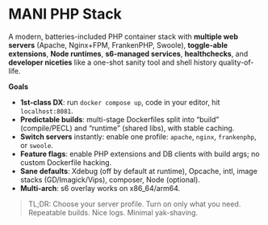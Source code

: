 # MANI PHP Stack

A modern, batteries-included PHP container stack with **multiple web servers** (Apache, Nginx+FPM, FrankenPHP, Swoole), **toggle-able extensions**, **Node runtimes**, **s6-managed services**, **healthchecks**, and **developer niceties** like a one-shot sanity tool and shell history quality-of-life.

**Goals**

- **1st-class DX**: run `docker compose up`, code in your editor, hit `localhost:8081`.
- **Predictable builds**: multi-stage Dockerfiles split into “build” (compile/PECL) and “runtime” (shared libs), with stable caching.
- **Switch servers** instantly: enable one profile: `apache`, `nginx`, `frankenphp`, or `swoole`.
- **Feature flags**: enable PHP extensions and DB clients with build args; no custom Dockerfile hacking.
- **Sane defaults**: Xdebug (off by default at runtime), Opcache, intl, image stacks (GD/Imagick/Vips), composer, Node (optional).
- **Multi-arch**: s6 overlay works on x86_64/arm64.

> TL;DR: Choose your server profile. Turn on only what you need. Repeatable builds. Nice logs. Minimal yak-shaving.

